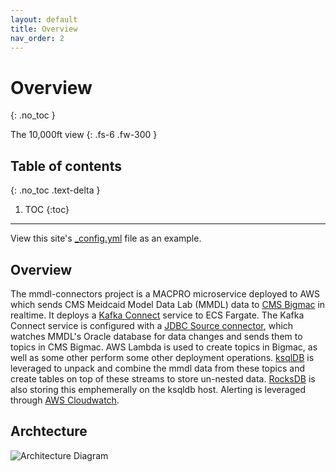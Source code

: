 ```yaml
---
layout: default
title: Overview
nav_order: 2
---
```


# Overview
{: .no_toc }

The 10,000ft view
{: .fs-6 .fw-300 }

## Table of contents
{: .no_toc .text-delta }

1. TOC
{:toc}

---

View this site's [\_config.yml](https://github.com/cmsgov/mmdl-connectors/tree/main/_config.yml) file as an example.

## Overview

The mmdl-connectors project is a MACPRO microservice deployed to AWS which sends CMS Meidcaid Model Data Lab (MMDL) data to [CMS Bigmac](https://github.com/cmsgov/cms-bigmac) in realtime. It deploys a [Kafka Connect](https://docs.confluent.io/platform/current/connect/index.html) service to ECS Fargate. The Kafka Connect service is configured with a [JDBC Source connector](https://docs.confluent.io/kafka-connectors/jdbc/current/index.html), which watches MMDL's Oracle database for data changes and sends them to topics in CMS Bigmac. AWS Lambda is used to create topics in Bigmac, as well as some other perform some other deployment operations. [ksqlDB](https://ksqldb.io/) is leveraged to unpack and combine the mmdl data from these topics and create tables on top of these streams to store un-nested data. [RocksDB](http://rocksdb.org/) is also storing this emphemerally on the ksqldb host. Alerting is leveraged through [AWS Cloudwatch](https://aws.amazon.com/cloudwatch/).

## Archtecture

![Architecture Diagram](../../../assets/architecture.svg)
